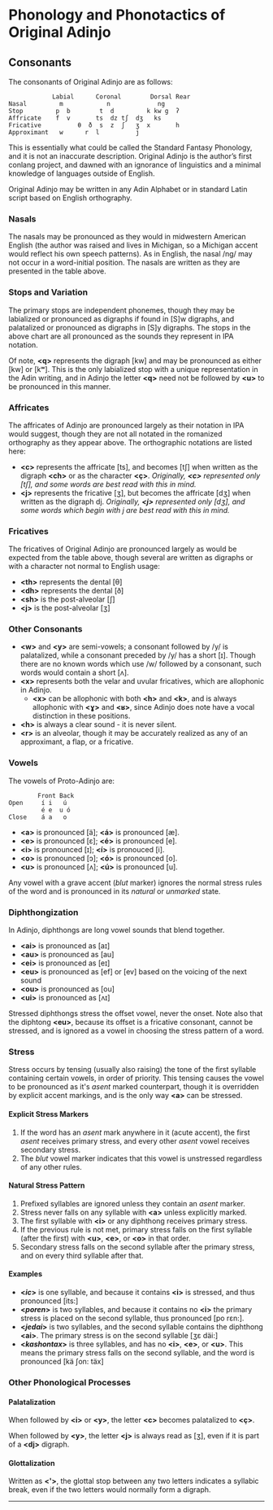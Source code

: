 Phonology and Phonotactics of Original Adinjo
=============================================

Consonants
----------

The consonants of Original Adinjo are as follows:



```
            Labial      Coronal        Dorsal Rear
Nasal         m            n             ng
Stop         p  b        t  d         k kw g  ʔ
Affricate    f  v       ts  dz tʃ  dʒ   ks
Fricative          θ  ð  s  z  ʃ   ʒ  x       h
Approximant   w      r  l          j
```

This is essentially what could be called the Standard Fantasy Phonology, and it
is not an inaccurate description. Original Adinjo is the author’s first conlang
project, and dawned with an ignorance of linguistics and a minimal knowledge of
languages outside of English.

Original Adinjo may be written in any Adin Alphabet or in standard Latin script
based on English orthography.

### Nasals ###

The nasals may be pronounced as they would in midwestern American English (the
author was raised and lives in Michigan, so a Michigan accent would reflect his
own speech patterns). As in English, the nasal /ng/ may not occur in a
word-initial position. The nasals are written as they are presented in the table
above.

### Stops and Variation ###

The primary stops are independent phonemes, though they may be labialized or
pronounced as digraphs if found in [S]w digraphs, and palatalized or pronounced
as digraphs in [S]y digraphs. The stops in the above chart are all pronounced as
the sounds they represent in IPA notation.

Of note, **\<q\>** represents the digraph [kw] and may be pronounced as either
[kw] or [kʷ]. This is the only labialized stop with a unique representation in
the Adin writing, and in Adinjo the letter **\<q\>** need not be followed by
**\<u\>** to be pronounced in this manner.

### Affricates ###

The affricates of Adinjo are pronounced largely as their notation in IPA would
suggest, though they are not all notated in the romanized orthography as they
appear above. The orthographic notations are listed here:

- **\<c\>** represents the affricate [ts], and becomes [tʃ] when written as the
  digraph **\<ch\>** or as the character **\<ç\>**. _Originally, **\<c\>**
  represented only [tʃ], and some words are best read with this in mind._
- **\<j\>** represents the fricative [ʒ], but becomes the affricate [dʒ] when
  written as the digraph dj. _Originally, **\<j\>** represented only [dʒ], and
  some words which begin with j are best read with this in mind._

### Fricatives ###

The fricatives of Original Adinjo are pronounced largely as would be expected
from the table above, though several are written as digraphs or with a character
not normal to English usage:

- **\<th\>** represents the dental [θ]
- **\<dh\>** represents the dental [ð]
- **\<sh\>** is the post-alveolar [ʃ]
- **\<j\>** is the post-alveolar [ʒ]

### Other Consonants ###

- **\<w\>** and **\<y\>** are semi-vowels; a consonant followed by /y/ is
  palatalized, while a consonant preceded by /y/ has a short [ɪ]. Though there
  are no known words which use /w/ followed by a consonant, such words would
  contain a short [ʌ].
- **\<x\>** represents both the velar and uvular fricatives, which are
  allophonic in Adinjo.
  - **\<x\>** can be allophonic with both **\<h\>** and **\<k\>**, and is
    always allophonic with **\<ɣ\>** and **\<ʁ\>**, since Adinjo does note
    have a vocal distinction in these positions.
- **\<h\>** is always a clear sound - it is never silent.
- **\<r\>** is an alveolar, though it may be accurately realized as any of an
  approximant, a flap, or a fricative.

### Vowels ###

The vowels of Proto-Adinjo are:

```
        Front Back
Open     í i   ú
         é e  u ó
Close    á a   o
```

- **\<a\>** is pronounced [ä]; **\<á\>** is pronounced [æ].
- **\<e\>** is pronounced [ɛ]; **\<é\>** is pronounced [e].
- **\<i\>** is pronounced [ɪ]; **\<í\>** is pronouced [i].
- **\<o\>** is pronounced [ɔ]; **\<ó\>** is pronounced [o].
- **\<u\>** is pronounced [ʌ]; **\<ú\>** is pronounced [u].

Any vowel with a grave accent (_blut_ marker) ignores the normal stress rules
of the word and is pronounced in its _natural_ or _unmarked_ state.

### Diphthongization ###

In Adinjo, diphthongs are long vowel sounds that blend together.

- **\<ai\>** is pronounced as [aɪ]
- **\<au\>** is pronounced as [au]
- **\<ei\>** is pronounced as [eɪ]
- **\<eu\>** is pronounced as [ef] or [ev] based on the voicing of the next
  sound
- **\<ou\>** is pronounced as [ou]
- **\<ui\>** is pronounced as [ʌɪ]

Stressed diphthongs stress the offset vowel, never the onset. Note also that the
diphtong **\<eu\>**, because its offset is a fricative consonant, cannot be
stressed, and is ignored as a vowel in choosing the stress pattern of a word.

### Stress ###

Stress occurs by tensing (usually also raising) the tone of the first syllable
containing certain vowels, in order of priority. This tensing causes the vowel
to be pronounced as it's _asent_ marked counterpart, though it is overridden by
explicit accent markings, and is the only way **\<a\>** can be stressed.

#### Explicit Stress Markers ####

1. If the word has an _asent_ mark anywhere in it (acute accent), the first
   _asent_ receives primary stress, and every other _asent_ vowel receives
   secondary stress.
2. The _blut_ vowel marker indicates that this vowel is unstressed regardless
   of any other rules.

#### Natural Stress Pattern ####

1. Prefixed syllables are ignored unless they contain an _asent_ marker.
2. Stress never falls on any syllable with **\<a\>** unless explicitly marked.
3. The first syllable with **\<i\>** or any diphthong receives primary stress.
4. If the previous rule is not met, primary stress falls on the first syllable
   (after the first) with **\<u\>**, **\<e\>**, or **\<o\>** in that order.
5. Secondary stress falls on the second syllable after the primary stress, and
   on every third syllable after that.

#### Examples ####

- **\<_ic_\>** is one syllable, and because it contains **\<i\>** is stressed,
  and thus pronounced [its:]
- **\<_poren_\>** is two syllables, and because it contains no **\<i\>** the
  primary stress is placed on the second syllable, thus pronounced [po rɛn:].
- **\<_jedai_\>** is two syllables, and the second syllable contains the
  diphthong **\<ai\>**. The primary stress is on the second syllable [ʒɛ däi:]
- **\<_kashontax_\>** is three syllables, and has no **\<i\>**, **\<e\>**, or
  **\<u\>**. This means the primary stress falls on the second syllable, and the
  word is pronounced [kä ʃon: täx]

### Other Phonological Processes ###

#### Palatalization ####

When followed by **\<i\>** or **\<y\>**, the letter **\<c\>** becomes
palatalized to **\<ç\>**.

When followed by **\<y\>**, the letter **\<j\>** is always read as \[ʒ\], even
if it is part of a **\<dj\>** digraph.

#### Glottalization ####

Written as **\<'\>**, the glottal stop between any two letters indicates a
syllabic break, even if the two letters would normally form a digraph.

--------------------------------------------------------------------------------
